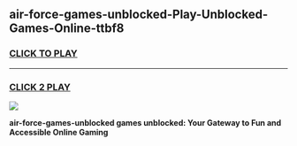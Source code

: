 
## air-force-games-unblocked-Play-Unblocked-Games-Online-ttbf8
<h3>
<a href="https://premium76.site?title=air-force-games-unblocked&ref=24A">CLICK TO PLAY</a></h3>
<hr>

<h3>
<a href="https://premium76.site?title=air-force-games-unblocked&ref=24A">CLICK 2 PLAY</a>
  
</h3>

<a href="https://premium76.site?title=air-force-games-unblocked&ref=24A"><img src="https://clearcache.store/games.png"></a>


**air-force-games-unblocked games unblocked: Your Gateway to Fun and Accessible Online Gaming**
